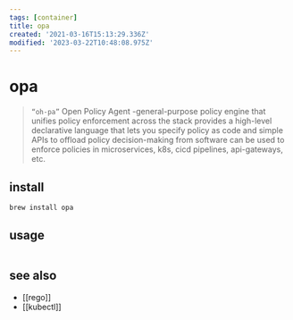 ```yaml
---
tags: [container]
title: opa
created: '2021-03-16T15:13:29.336Z'
modified: '2023-03-22T10:48:08.975Z'
---
```


# opa

> `“oh-pa”` Open Policy Agent -general-purpose policy engine that unifies policy enforcement across the stack
> provides a high-level declarative language that lets you specify policy as code and simple APIs to offload policy decision-making from software
> can be used to enforce policies in microservices, k8s, cicd pipelines, api-gateways, etc.

## install

```sh
brew install opa
```

## usage

```sh

```

## see also

- [[rego]]
- [[kubectl]]

